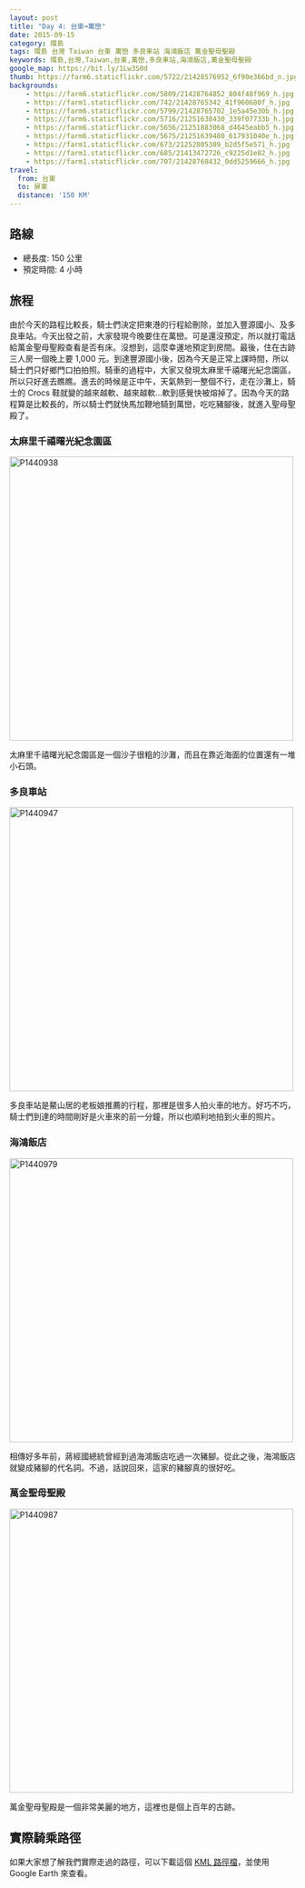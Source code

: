 ```yaml
---
layout: post
title: "Day 4: 台東➟萬巒"
date: 2015-09-15
category: 環島
tags: 環島 台灣 Taiwan 台東 萬巒 多良車站 海鴻飯店 萬金聖母聖殿
keywords: 環島,台灣,Taiwan,台東,萬巒,多良車站,海鴻飯店,萬金聖母聖殿
google_map: https://bit.ly/1Lw3S0d
thumb: https://farm6.staticflickr.com/5722/21428576952_6f90e366bd_n.jpg
backgrounds:
    - https://farm6.staticflickr.com/5809/21428764852_804f48f969_h.jpg
    - https://farm1.staticflickr.com/742/21428765342_41f960680f_h.jpg
    - https://farm6.staticflickr.com/5799/21428765702_1e5a45e30b_h.jpg
    - https://farm6.staticflickr.com/5716/21251638430_339f07733b_h.jpg
    - https://farm6.staticflickr.com/5656/21251883068_d4645eabb5_h.jpg
    - https://farm6.staticflickr.com/5675/21251639480_617931040e_h.jpg
    - https://farm1.staticflickr.com/673/21252805389_b2d5f5e571_h.jpg
    - https://farm1.staticflickr.com/685/21413472726_c9225d1e82_h.jpg
    - https://farm1.staticflickr.com/707/21428768432_0dd5259666_h.jpg
travel:
  from: 台東
  to: 屏東
  distance: '150 KM'
---
```


## 路線

- 總長度: 150 公里
- 預定時間: 4 小時

## 旅程

由於今天的路程比較長，騎士們決定把東港的行程給刪除，並加入豐源國小、及多良車站。今天出發之前，大家發現今晚要住在萬巒。可是還沒預定，所以就打電話給萬金聖母聖殿查看是否有床。沒想到，這麼幸運地預定到房間。最後，住在古跡三人房一個晚上要 1,000 元。到達豐源國小後，因為今天是正常上課時間，所以騎士們只好鄉門口拍拍照。騎車的過程中，大家又發現太麻里千禧曙光紀念園區，所以只好進去瞧瞧。進去的時候是正中午，天氣熱到一整個不行，走在沙灘上，騎士的 Crocs 鞋就變的越來越軟、越來越軟...軟到感覺快被熔掉了。因為今天的路程算是比較長的，所以騎士們就快馬加鞭地騎到萬巒，吃吃豬腳後，就進入聖母聖殿了。

### 太麻里千禧曙光紀念園區

<a data-flickr-embed="true"  href="https://www.flickr.com/photos/106069910@N03/21449277681/in/dateposted-public/" title="P1440938"><img src="https://farm6.staticflickr.com/5805/21449277681_1a4bc5240e.jpg" width="500" alt="P1440938"></a><script async src="//embedr.flickr.com/assets/client-code.js" charset="utf-8"></script>

太麻里千禧曙光紀念園區是一個沙子很粗的沙灘，而且在靠近海面的位置還有一堆小石頭。

### 多良車站

<a data-flickr-embed="true"  href="https://www.flickr.com/photos/106069910@N03/21428570672/in/dateposted-public/" title="P1440947"><img src="https://farm6.staticflickr.com/5726/21428570672_53e7cc230c.jpg" width="500" alt="P1440947"></a><script async src="//embedr.flickr.com/assets/client-code.js" charset="utf-8"></script>

多良車站是鰲山居的老板娘推薦的行程，那裡是很多人拍火車的地方。好巧不巧，騎士們到達的時間剛好是火車來的前一分鐘，所以也順利地拍到火車的照片。

### 海鴻飯店

<a data-flickr-embed="true"  href="https://www.flickr.com/photos/106069910@N03/21447986881/in/dateposted-public/" title="P1440979"><img src="https://farm1.staticflickr.com/642/21447986881_6377e35dc0.jpg" width="500" alt="P1440979"></a><script async src="//embedr.flickr.com/assets/client-code.js" charset="utf-8"></script>

相傳好多年前，蔣經國總統曾經到過海鴻飯店吃過一次豬腳。從此之後，海鴻飯店就變成豬腳的代名詞。不過，話說回來，這家的豬腳真的很好吃。

### 萬金聖母聖殿

<a data-flickr-embed="true"  href="https://www.flickr.com/photos/106069910@N03/20816803234/in/dateposted-public/" title="P1440987"><img src="https://farm1.staticflickr.com/631/20816803234_829d9d1ae7.jpg" width="500" alt="P1440987"></a><script async src="//embedr.flickr.com/assets/client-code.js" charset="utf-8"></script>

萬金聖母聖殿是一個非常美麗的地方，這裡也是個上百年的古跡。

## 實際騎乘路徑

如果大家想了解我們實際走過的路徑，可以下載這個 <a href="https://bit.ly/1Lept1w" alt="KML 路徑檔" target="_blank">KML 路徑檔</a>，並使用 Google Earth 來查看。

